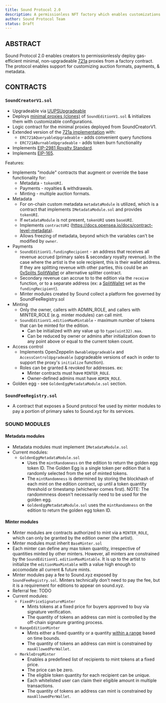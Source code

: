 ```yaml
---
title: Sound Protocol 2.0
description: A permissionless NFT factory which enables customizations for auction formats, payments, metadata, and on-chain registries.
author: Sound Protocol Team
status: Draft
---
```


## ABSTRACT

Sound Protocol 2.0 enables creators to permissionlessly deploy gas-efficient minimal, non-upgradeable [721a](https://www.azuki.com/erc721a) proxies from a factory contract. The protocol enables support for customizing auction formats, payments, & metadata.

## CONTRACTS

### `SoundCreatorV1.sol`
- Upgradeable via [UUPSUpgradeable](https://docs.openzeppelin.com/contracts/4.x/api/proxy#UUPSUpgradeable)
- Deploys [minimal proxies (clones)](https://eips.ethereum.org/EIPS/eip-1167) of `SoundEditionV1.sol` & initializes them with customizable configurations.
- Logic contract for the minimal proxies deployed from SoundCreatorV1.
- Extended version of the [721a implementation](https://www.azuki.com/erc721a) with:
  - `ERC721AQueryableUpgradeable` - adds convenient query functions
  - `ERC721ABurnableUpgradeable` - adds token burn functionality
- Implements [EIP-2981 Royalty Standard](https://eips.ethereum.org/EIPS/eip-2981).
- Implements [EIP-165](https://eips.ethereum.org/EIPS/eip-165).

Features:
- Implements "module" contracts that augment or override the base functionality for:
  - Metadata - `tokenURI`.
  - Payments - royalties & withdrawals.
  - Minting - multiple auction formats.
- Metadata
  - For on-chain custom metadata `metadataModule` is utilized, which is a contract that implements `IMetadataModule.sol` and provides `tokenURI`.
  - If `metadataModule` is not present, `tokenURI` uses `baseURI`.
  - Implements `contractURI` (https://docs.opensea.io/docs/contract-level-metadata).
  - Allows freezing of metadata, beyond which the variables can't be modified by `owner`.
- Payments
  - `SoundEditionV1.fundingRecipient` - an address that receives all revenue accrued (primary sales & secondary royalty revenue). In the case where the artist is the sole recipient, this is their wallet address. If they are splitting revenue with other parties, this could be an [0xSplits SplitWallet](https://docs.0xsplits.xyz/smartcontracts/SplitWallet) or alternative splitter contract.
  - Secondary revenue can accrue to to the edition via the `receive` function, or to a separate address (ex: a [SplitWallet](https://docs.0xsplits.xyz/smartcontracts/SplitWallet) set as the `fundingRecipient`).
  - Minter modules created by Sound collect a platform fee governed by SoundFeeRegistry.sol
- Minting
  - Only the owner, callers with ADMIN_ROLE, and callers with MINTER_ROLE (e.g. minter modules) can call mint.
  - `SoundEditionV1.editionMaxMintable` - maximum number of tokens that can be minted for the edition.
    - Can be initialized with any value up to `type(uint32).max`.
    - Can be reduced by owner or admins after initialization down to any point above or equal to the current token count.
- Access control
  - Implements OpenZeppelin `OwnableUpgradeable` and `AccessControlUpgradeable` (upgradeable versions of each in order to support the proxy's `initialize` function).
  - Roles can be granted & revoked for addresses. ex: 
    - Minter contracts must have `MINTER_ROLE`.
    - Owner-defined admins must have `ADMIN_ROLE`.
- Golden egg - see `GoldenEggMetadataModule.sol` section.
### `SoundFeeRegistry.sol` 
- A contract that exposes a Sound protocol fee used by minter modules to pay a portion of primary sales to Sound.xyz for its services.

### SOUND MODULES
#### Metadata modules
- Metadata modules must implement `IMetadataModule.sol`
- Current modules: 
  - `GoldenEggMetadataModule.sol`
    - Uses the `mintRandomness` on the edition to return the golden egg token ID. The Golden Egg is a single token per edition that is randomly selected from the set of minted tokens.
    - The `mintRandomness` is determined by storing the blockhash of each mint on the edition contract, up until a token quantity threshold or timestamp (whichever comes first). NOTE: The randommness doesn't necessarily need to be used for the golden egg.
    - `GoldenEggMetadataModule.sol` uses the `mintRandomness` on the edition to return the golden egg token ID.

#### Minter modules
- Minter modules are contracts authorized to mint via a `MINTER_ROLE`, which can only be granted by the edition owner (the artist).
- Minter modules must inherit `BaseMinter.sol`
- Each minter can define any max token quantity, irrespective of quantities minted by other minters. However, all minters are constrained by the `SoundEditionV1.editionMaxMintable`. It is up to the artist to initialize the `editionMaxMintable` with a value high enough to accomodate all current & future mints.
- Minter modules pay a fee to Sound.xyz exposed by `SoundFeeRegistry.sol`. Minters technically don't need to pay the fee, but it is a requirement for editions to appear on sound.xyz.
- Referral fee: TODO
- Current modules:
  - `FixedPriceSignatureMinter` 
    - Mints tokens at a fixed price for buyers approved to buy via signature verification.
    - The quantity of tokens an address can mint is controlled by the off-chain signature granting process.
  - `RangeEditionMinter`
    - Mints either a fixed quantity or a quantity [within a range](https://sound.mirror.xyz/hmz2pueqBV37MD-mULjvch0vQoc-VKJdsfqXf8jTB30) based on time bounds.
    - The quantity of tokens an address can mint is constrained by `maxAllowedPerWallet`.
  - `MerkleDropMinter` 
    - Enables a predefined list of recipients to mint tokens at a fixed price.
    - The price can be zero.
    - The eligible token quantity for each recipient can be unique. 
    - Each whitelisted user can claim their eligible amount in multiple transactions.
    - The quantity of tokens an address can mint is constrained by `maxAllowedPerWallet`.
